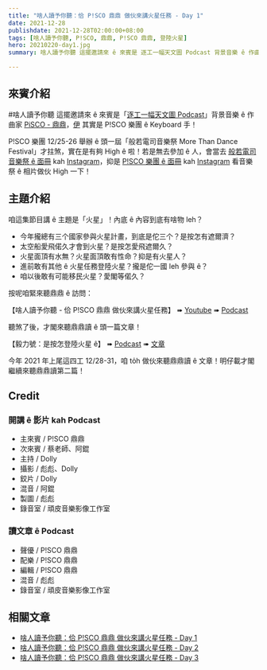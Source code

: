 ```yaml
---
title: "啥人讀予你聽：佮 P!SCO 鼎鼎 做伙來講火星任務 - Day 1"
date: 2021-12-28
publishdate: 2021-12-28T02:00:00+08:00
tags: [啥人讀予你聽, P!SCO, 鼎鼎, P!SCO 鼎鼎, 登陸火星]
hero: 20210220-day1.jpg
summary: 啥人讀予你聽 這擺邀請來 ê 來賓是 逐工一幅天文圖 Podcast 背景音樂 ê 作曲家 PiSCO - 鼎鼎，今年 2021 年上尾這四工 12/28-31，咱 to̍h 做伙來聽鼎鼎讀 ê 文章！

---
```




## 來賓介紹
\#啥人讀予你聽 這擺邀請來 ê 來賓是「[逐工一幅天文圖 Podcast](https://is.gd/pwXwpT)」背景音樂 ê 作曲家 [PiSCO - 鼎鼎](https://www.facebook.com/pisco88)，[伊](https://www.instagram.com/pisco88ding/) 其實是 P!SCO 樂團 ê Keyboard 手！

P!SCO 樂團 12/25-26 舉辦 ê 頭一屆「般若電司音樂祭 More Than Dance Festival」才拄煞，實在是有夠 High ê 啦！若是無去參加 ê 人，會當去 [般若電司音樂祭 ê 面冊](https://www.facebook.com/morethandancefest) kah [Instagram](https://www.instagram.com/morethandancefestival/)，抑是 [P!SCO 樂團 ê 面冊](https://www.facebook.com/piscoband) kah [Instagram](https://www.instagram.com/piscoband/) 看音樂祭 ê 相片做伙 High 一下！

## 主題介紹

咱這集節目講 ê 主題是「火星」！內底 ê 內容到底有啥物 leh？

- 今年攏總有三个國家參與火星計畫，到底是佗三个？是按怎有遮爾濟？
- 太空船愛飛偌久才會到火星？是按怎愛飛遮爾久？
- 火星面頂有水無？火星面頂敢有性命？抑是有火星人？
- 進前敢有其他 ê 火星任務登陸火星？攏是佗一國 leh 參與 ê？
- 咱以後敢有可能移民火星？愛閣等偌久？

按呢咱緊來聽鼎鼎 ê 訪問：

【啥人讀予你聽 - 佮 P!SCO 鼎鼎 做伙來講火星任務】
➠ [Youtube](https://youtu.be/_2EtCB2n73o)
➠ [Podcast](https://is.gd/ZGk9Ih)



聽煞了後，才閣來聽鼎鼎讀 ê 頭一篇文章！

【毅力號：是按怎登陸火星 ê】
➠ [Podcast](https://is.gd/MKussT)
➠ [文章](https://apod.tw/daily/20210220/)

今年 2021 年上尾這四工 12/28-31，咱 to̍h 做伙來聽鼎鼎讀 ê 文章！明仔載才閣繼續來聽鼎鼎讀第二篇！

## Credit
### 開講 ê 影片 kah Podcast
- 主來賓 / P!SCO 鼎鼎
- 次來賓 / 蔡老師、阿錕
- 主持 / Dolly
- 攝影 / 彪彪、Dolly
- 鉸片 / Dolly
- 混音 / 阿錕
- 製圖 / 彪彪
- 錄音室 / 頑皮音樂影像工作室

### 讀文章 ê Podcast
- 聲優 / P!SCO 鼎鼎
- 配樂 / P!SCO 鼎鼎
- 編輯 / P!SCO 鼎鼎
- 混音 / 彪彪
- 錄音室 / 頑皮音樂影像工作室




## 相關文章

- [啥人讀予你聽：佮 P!SCO 鼎鼎 做伙來講火星任務 - Day 1](https://apod.tw/bonus/20211228_dingding-day1/)
- [啥人讀予你聽：佮 P!SCO 鼎鼎 做伙來講火星任務 - Day 2](https://apod.tw/bonus/20211228_dingding-day2/)
- [啥人讀予你聽：佮 P!SCO 鼎鼎 做伙來講火星任務 - Day 3](https://apod.tw/bonus/20211228_dingding-day3/)
